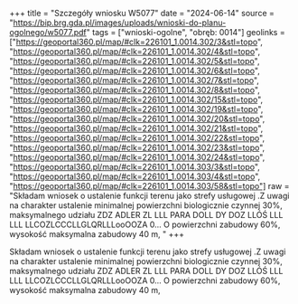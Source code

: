 +++
title = "Szczegóły wniosku W5077"
date = "2024-06-14"
source = "https://bip.brg.gda.pl/images/uploads/wnioski-do-planu-ogolnego/w5077.pdf"
tags = ["wnioski-ogolne", "obręb: 0014"]
geolinks = ["https://geoportal360.pl/map/#clk=226101_1.0014.302/3&stl=topo", "https://geoportal360.pl/map/#clk=226101_1.0014.302/4&stl=topo", "https://geoportal360.pl/map/#clk=226101_1.0014.302/5&stl=topo", "https://geoportal360.pl/map/#clk=226101_1.0014.302/6&stl=topo", "https://geoportal360.pl/map/#clk=226101_1.0014.302/7&stl=topo", "https://geoportal360.pl/map/#clk=226101_1.0014.302/8&stl=topo", "https://geoportal360.pl/map/#clk=226101_1.0014.302/15&stl=topo", "https://geoportal360.pl/map/#clk=226101_1.0014.302/19&stl=topo", "https://geoportal360.pl/map/#clk=226101_1.0014.302/20&stl=topo", "https://geoportal360.pl/map/#clk=226101_1.0014.302/21&stl=topo", "https://geoportal360.pl/map/#clk=226101_1.0014.302/22&stl=topo", "https://geoportal360.pl/map/#clk=226101_1.0014.302/23&stl=topo", "https://geoportal360.pl/map/#clk=226101_1.0014.302/24&stl=topo", "https://geoportal360.pl/map/#clk=226101_1.0014.303/3&stl=topo", "https://geoportal360.pl/map/#clk=226101_1.0014.303/4&stl=topo", "https://geoportal360.pl/map/#clk=226101_1.0014.303/58&stl=topo"]
raw = "Składam wniosek o ustalenie funkcji terenu jako strefy usługowej .Z uwagi na charakter ustalenie minimalnej powierzchni biologicznie czynnej 30%, maksymalnego udziału ZDZ ADLER ZL LLL PARA DOLL DY DOZ LLÓŚ LLL LLL LLCOZLCCCLLGLQRLLLooOOZA 0... O powierzchni zabudowy 60%, wysokość maksymalna zabudowy 40 m, "
+++

Składam wniosek o ustalenie funkcji terenu jako strefy usługowej .Z uwagi na
charakter ustalenie minimalnej powierzchni biologicznie czynnej 30%, maksymalnego udziału
ZDZ ADLER ZL LLL PARA DOLL DY DOZ LLÓŚ LLL LLL LLCOZLCCCLLGLQRLLLooOOZA
0... O
powierzchni zabudowy 60%, wysokość maksymalna zabudowy 40 m,



